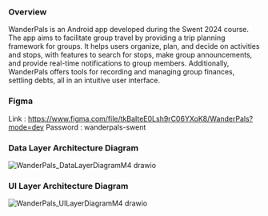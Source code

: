 ### Overview
WanderPals is an Android app developed during the Swent 2024 course. The app aims to facilitate group travel by providing a trip planning framework for groups. It helps users organize, plan, and decide on activities and stops, with features to search for stops, make group announcements, and provide real-time notifications to group members. Additionally, WanderPals offers tools for recording and managing group finances, settling debts, all in an intuitive user interface.

### Figma 
Link : https://www.figma.com/file/tkBaIteE0Lsh9rC06YXoK8/WanderPals?mode=dev
Password : wanderpals-swent

### Data Layer Architecture Diagram
![WanderPals_DataLayerDiagramM4 drawio](https://github.com/WanderPals/WanderPals/assets/47075878/13229848-4e09-49b6-833b-8e7b67201d08)

### UI Layer Architecture Diagram
![WanderPals_UILayerDiagramM4 drawio](https://github.com/WanderPals/WanderPals/assets/47075878/1089b130-91c6-488d-b4f8-6c96698afe36)

